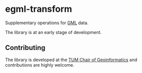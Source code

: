 # egml-transform

Supplementary operations for [GML](https://www.ogc.org/standards/gml/) data.

The library is at an early stage of development.

## Contributing

The library is developed at the [TUM Chair of Geoinformatics](https://github.com/tum-gis) and contributions are highly welcome.
